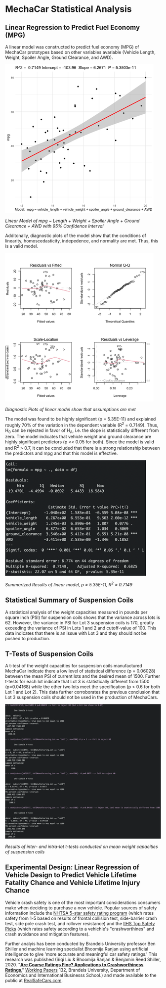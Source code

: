 # MechaCar Statistical Analysis

## Linear Regression to Predict Fuel Economy (MPG)

A linear model was constructed to predict fuel economy (MPG) of MechaCar prototypes based on other variables avariable (Vehicle Length, Weight, Spoiler Angle, Ground Clearance, and AWD). 

![ModelPlot](Challenge/ModelPlot.png)


*Linear Model of mpg ~ Length + Weight + Spoiler Angle + Ground Clearance + AWD with 95% Confidence Interval*

Additonally, diagnostic plots of the model show that the conditions of linearity, homoscedasticity, indepedence, and normality are met. Thus, this is a valid model.

![DiagnosticPlots.pdf](Challenge/DiagnosticPlots.png)


*Diagnostic Plots of linear model show that assumptions are met*

The model was found to be highly significant (p = 5.35E-11) and explained roughly 70% of the variation in the dependent variable (R<sup>2</sup> = 0.7149). Thus, H<sub>0</sub> can be rejected in favor of H<sub>A</sub>, i.e. the slope is statistically different from zero. The model indicates that vehicle weight and ground clearance are highly significant predictors (p << 0.05 for both). Since the model is valid and R<sup>2</sup> > 0.7, it can be concluded that there is a strong relationship between the predictors and mpg and that this model is effective.

![ModelSummary](Challenge/ModelSummary.png)


*Summarized Results of linear model, p = 5.35E-11, R<sup>2</sup> = 0.7149*

## Statistical Summary of Suspension Coils

A statistical analysis of the weight capacities measured in pounds per square inch (PSI) for suspension coils shows that the variance across lots is 62. However, the variance in PSI for Lot 3 suspension coils is 170, greatly exceeding the variance of PSI in Lots 1 and 2 and cutoff-value of 100. This data indicates that there is an issue with Lot 3 and they should not be pushed to production.

## T-Tests of Suspension Coils

A t-test of the weight capacities for suspension coils manufactured MechaCar indicate there a low level of statistical difference (p = 0.06028) between the mean PSI of current lots and the desired mean of 1500. Further t-tests for each lot indicate that Lot 3 is statistically different from 1500 (p=0.04168) while the other two lots meet the specification (p > 0.6 for both Lot 1 and Lot 2). This data further corroborates the previous conclusion that Lot 3 suspension coils should not be used in the production of MechaCars.

![t-TestSummary](Challenge/t-tests.png)

*Results of inter- and intra-lot t-tests conducted on mean weight capacities of suspension coils*

## Experimental Design: Linear Regression of Vehicle Design to Predict Vehicle Lifetime Fatality Chance and Vehicle Lifetime Injury Chance

Vehicle crash safety is one of the most important considerations consumers make when deciding to purchase a new vehicle. Popular sources of safety information include the <a href="https://www.nhtsa.gov/ratings" target="_blank">NHTSA 5-star safety rating program</a> (which rates safety from 1-5 based on results of frontal collision test, side-barrier crash test, side pole crash test, and rollover resistance) and the <a href="https://www.iihs.org/ratings/top-safety-picks" target="_blank">IIHS Top Safety Picks</a> (which rates safety according to a vehichle's "crashworthines" and crash avoidance and mitigation features).

Further analyis has been conducted by Brandeis University professor Ben Shiller and machine learning specialist Bhoomija Ranjan using artificial intelligence to give 'more accurate and meaningful car safety ratings.' This research was published (Siqi Liu & Bhoomija Ranjan & Benjamin Reed Shiller, 2020.
"<B><A HREF="https://ideas.repec.org/p/brd/wpaper/132.html">Are Coarse Ratings Fine? Applications to Crashworthiness Ratings</A></B>,"
<A HREF="https://ideas.repec.org/s/brd/wpaper.html">Working Papers</A> 
132, Brandeis University, Department of Economics and International Businesss School.) and made available to the public at <a href="https://realsafecars.com/" target="_blank">RealSafeCars.com</a>.